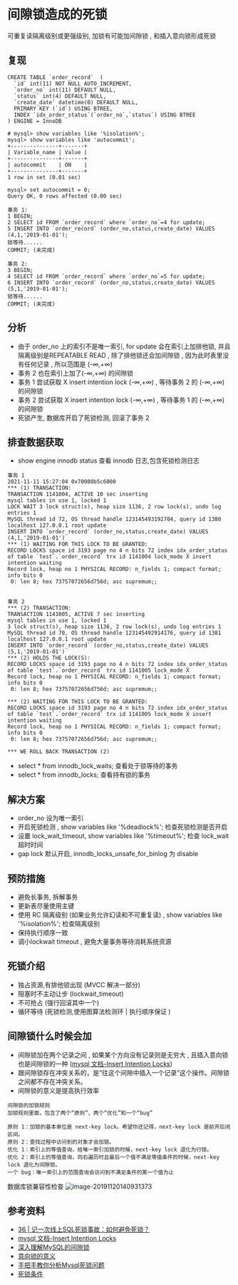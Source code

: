 # 间隙锁造成的死锁

可重复读隔离级别或更强级别, 加锁有可能加间隙锁 , 和插入意向锁形成死锁

## 复现

```
CREATE TABLE `order_record`  (
  `id` int(11) NOT NULL AUTO_INCREMENT,
  `order_no` int(11) DEFAULT NULL,
  `status` int(4) DEFAULT NULL,
  `create_date` datetime(0) DEFAULT NULL,
  PRIMARY KEY (`id`) USING BTREE,
  INDEX `idx_order_status`(`order_no`,`status`) USING BTREE
) ENGINE = InnoDB

# mysql> show variables like '%isolation%';
mysql> show variables like 'autocommit';
+---------------+-------+
| Variable_name | Value |
+---------------+-------+
| autocommit    | ON    |
+---------------+-------+
1 row in set (0.01 sec)

mysql> set autocommit = 0;
Query OK, 0 rows affected (0.00 sec)

事务 1:
1 BEGIN;
2 SELECT id FROM `order_record` where `order_no`=4 for update;
5 INSERT INTO `order_record` (order_no,status,create_date) VALUES (4,1,'2019-01-01');
锁等待......
COMMIT; (未完成)

事务 2:
3 BEGIN;
4 SELECT id FROM `order_record` where `order_no`=5 for update;
6 INSERT INTO `order_record` (order_no,status,create_date) VALUES (5,1,'2019-01-01');
锁等待......
COMMIT; (未完成)
```

## 分析

- 由于 order_no 上的索引不是唯一索引, for update 会在索引上加排他锁, 并且隔离级别是REPEATABLE READ , 除了排他锁还会加间隙锁 , 因为此时表里没有任何记录 , 所以范围是 (-∞,+∞)
- 事务 2 也在索引上加了(-∞,+∞) 的间隙锁
- 事务 1 尝试获取 X insert intention lock (-∞,+∞) , 等待事务 2 的 (-∞,+∞) 的间隙锁
- 事务 2 尝试获取 X insert intention lock (-∞,+∞) , 等待事务 1 的 (-∞,+∞) 的间隙锁
- 死锁产生, 数据库开启了死锁检测, 回滚了事务 2

## 排查数据获取

- show engine innodb status 查看 innodb 日志,包含死锁检测日志

```
事务 1
2021-11-11 15:27:04 0x70000b5c6000
*** (1) TRANSACTION:
TRANSACTION 1141004, ACTIVE 10 sec inserting
mysql tables in use 1, locked 1
LOCK WAIT 3 lock struct(s), heap size 1136, 2 row lock(s), undo log entries 1
MySQL thread id 72, OS thread handle 123145493192704, query id 1380 localhost 127.0.0.1 root update
INSERT INTO `order_record` (order_no,status,create_date) VALUES (4,1,'2019-01-01')
*** (1) WAITING FOR THIS LOCK TO BE GRANTED:
RECORD LOCKS space id 3193 page no 4 n bits 72 index idx_order_status of table `test`.`order_record` trx id 1141004 lock_mode X insert intention waiting
Record lock, heap no 1 PHYSICAL RECORD: n_fields 1; compact format; info bits 0
 0: len 8; hex 73757072656d756d; asc supremum;;


事务 2
*** (2) TRANSACTION:
TRANSACTION 1141005, ACTIVE 7 sec inserting
mysql tables in use 1, locked 1
3 lock struct(s), heap size 1136, 2 row lock(s), undo log entries 1
MySQL thread id 70, OS thread handle 123145492914176, query id 1381 localhost 127.0.0.1 root update
INSERT INTO `order_record` (order_no,status,create_date) VALUES (5,1,'2019-01-01')
*** (2) HOLDS THE LOCK(S):
RECORD LOCKS space id 3193 page no 4 n bits 72 index idx_order_status of table `test`.`order_record` trx id 1141005 lock_mode X
Record lock, heap no 1 PHYSICAL RECORD: n_fields 1; compact format; info bits 0
 0: len 8; hex 73757072656d756d; asc supremum;;

*** (2) WAITING FOR THIS LOCK TO BE GRANTED:
RECORD LOCKS space id 3193 page no 4 n bits 72 index idx_order_status of table `test`.`order_record` trx id 1141005 lock_mode X insert intention waiting
Record lock, heap no 1 PHYSICAL RECORD: n_fields 1; compact format; info bits 0
 0: len 8; hex 73757072656d756d; asc supremum;;

*** WE ROLL BACK TRANSACTION (2)
```

- select * from innodb_lock_waits; 查看处于锁等待的事务
- select * from innodb_locks; 查看持有锁的事务


## 解决方案
- order_no 设为唯一索引
- 开启死锁检测  , show variables like '%deadlock%'; 检查死锁检测是否开启
- 设置 lock_wait_timeout,  show variables like '%timeout%'; 检查 lock_wait 超时时间
- gap lock 默认开启, innodb_locks_unsafe_for_binlog 为 disable

## 预防措施

- 避免长事务, 拆解事务
- 更新表尽量使用主键
- 使用 RC 隔离级别 (如果业务允许幻读和不可重复读) , show variables like '%isolation%'; 检查隔离级别
- 保持执行顺序一致
- 调小lockwait timeout , 避免大量事务等待消耗系统资源

## 死锁介绍

- 独占资源,有排他锁出现 (MVCC 解决一部分)
- 阻塞时不主动让步 (lockwait_timeout)
- 不可抢占 (强行回滚其中一个)
- 循环等待 (死锁检测,使用图算法检测环 | 执行顺序保证 )


## 间隙锁什么时候会加

- 间隙锁加在两个记录之间 , 如果某个方向没有记录则是无穷大 , 且插入意向锁也是间隙锁的一种 ([mysql 文档-Insert Intention Locks](https://dev.mysql.com/doc/refman/8.0/en/innodb-locking.html#innodb-insert-intention-locks)) 
- 跟间隙锁存在冲突关系的，是“往这个间隙中插入一个记录”这个操作。间隙锁之间都不存在冲突关系。
- 间隙锁的意义是提高执行效率


```
间隙锁的加锁规则
加锁规则里面，包含了两个“原则”、两个“优化”和一个“bug”

原则 1：加锁的基本单位是 next-key lock。希望你还记得，next-key lock 是前开后闭区间。
原则 2：查找过程中访问到的对象才会加锁。
优化 1：索引上的等值查询，给唯一索引加锁的时候，next-key lock 退化为行锁。
优化 2：索引上的等值查询，向右遍历时且最后一个值不满足等值条件的时候，next-key lock 退化为间隙锁。
一个 bug：唯一索引上的范围查询会访问到不满足条件的第一个值为止
```

数据库锁兼容性检查
![image-20191120140931373](/img/db-deadlock.png)

## 参考资料
- [36 | 记一次线上SQL死锁事故：如何避免死锁？](https://time.geekbang.org/column/article/117247)
- [mysql 文档-Insert Intention Locks](https://dev.mysql.com/doc/refman/8.0/en/innodb-locking.html#innodb-insert-intention-locks)
- [深入理解MySQL的间隙锁](https://www.jianshu.com/p/09fe0c700984)
- [意向锁的意义](https://www.jianshu.com/p/325a492a859b)
- [手把手教你分析Mysql死锁问题](https://zhuanlan.zhihu.com/p/130235093)
- [死锁条件](https://time.geekbang.org/column/article/141816)
